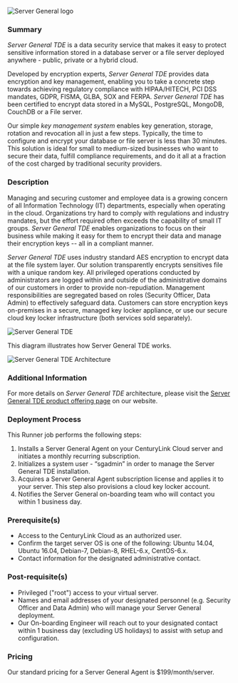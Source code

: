 ![Server General logo](https://www.servergeneral.com/wp-content/uploads/mediapress/server-general-logo.png)

### Summary
*Server General TDE* is a data security service that makes it easy to protect sensitive information stored in a database server or a file server deployed anywhere - public, private or a hybrid cloud. 
 
Developed by encryption experts, *Server General TDE* provides data encryption and key management, enabling you to take a concrete step towards achieving regulatory compliance with HIPAA/HITECH, PCI DSS mandates, GDPR, FISMA, GLBA, SOX and FERPA. *Server General TDE* has been certified to encrypt data stored in a MySQL, PostgreSQL, MongoDB, CouchDB or a File server. 
 
Our simple _key management system_ enables key generation, storage, rotation and revocation all in just a few steps. Typically, the time to configure and encrypt your database or file server is less than 30 minutes. This solution is ideal for small to medium-sized businesses who want to secure their data, fulfill compliance requirements, and do it all at a fraction of the cost charged by traditional security providers.


### Description
Managing and securing customer and employee data is a growing concern of all Information Technology (IT) departments, especially when operating in the cloud. Organizations try hard to comply with regulations and industry mandates, but the effort required often exceeds the capability of small IT groups. *Server General TDE* enables organizations to focus on their business while making it easy for them to encrypt their data and manage their encryption keys -- all in a compliant manner. 
 
*Server General TDE* uses industry standard AES encryption to encrypt data at the file system layer. Our solution transparently encrypts sensitives file with a unique random key. All privileged operations conducted by administrators are logged within and outside of the administrative domains of our customers in order to provide non-repudiation. Management responsibilities are segregated based on roles (Security Officer, Data Admin) to effectively safeguard data. Customers can store encryption keys on-premises in a secure, managed key locker appliance, or use our secure cloud key locker infrastructure (both services sold separately).


![*Server General TDE*](https://www.servergeneral.com/wp-content/uploads/SERVER-GENERAL-TDE-DIAGRAM-2017.jpg)

This diagram illustrates how Server General TDE works.

![*Server General TDE* Architecture](https://www.servergeneral.com/wp-content/uploads/how_does_it_works_TDE_web_2017.jpg)

### Additional Information
For more details on *Server General TDE* architecture, please visit the [Server General TDE product offering page](https://www.servergeneral.com/products/tde/) on our website. 

### Deployment Process
This Runner job performs the following steps:

1. Installs a Server General Agent on your CenturyLink Cloud server and initiates a monthly recurring subscription.
2. Initializes a system user - “sgadmin” in order to manage the Server General TDE installation.
3. Acquires a Server General Agent subscription license and applies it to your server. This step also provisions a cloud key locker account.
4. Notifies the Server General on-boarding team who will contact you within 1 business day.

### Prerequisite(s)
* Access to the CenturyLink Cloud as an authorized user.
* Confirm the target server OS is one of the following: Ubuntu 14.04, Ubuntu 16.04, Debian-7, Debian-8, RHEL-6.x, CentOS-6.x.
* Contact information for the designated administrative contact.
 
### Post-requisite(s)
* Privileged ("root") access to your virtual server.
* Names and email addresses of your designated personnel (e.g. Security Officer and Data Admin) who will manage your Server General deployment.
* Our On-boarding Engineer will reach out to your designated contact within 1 business day (excluding US holidays) to assist with setup and configuration.
 
### Pricing
Our standard pricing for a Server General Agent is $199/month/server. 










